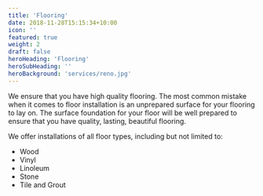 ```yaml
---
title: 'Flooring'
date: 2018-11-28T15:15:34+10:00
icon: ''
featured: true
weight: 2
draft: false
heroHeading: 'Flooring'
heroSubHeading: ''
heroBackground: 'services/reno.jpg'
---
```


We ensure that you have high quality flooring. The most common mistake when it comes to floor installation is an unprepared surface for your flooring to lay on. 
The surface foundation for your floor will be well prepared to ensure that you have quality, lasting, beautiful flooring.

We offer installations of all floor types, including but not limited to:

- Wood
- Vinyl
- Linoleum
- Stone
- Tile and Grout
